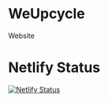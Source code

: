 # WeUpcycle
Website 

# Netlify Status
[![Netlify Status](https://api.netlify.com/api/v1/badges/4db11ccd-61f3-467a-9736-af7cf4cbc18d/deploy-status)](https://app.netlify.com/sites/weupcycle/deploys)

